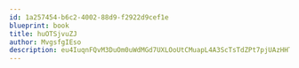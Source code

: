 ```yaml
---
id: 1a257454-b6c2-4002-88d9-f2922d9cef1e
blueprint: book
title: huOTSjvuZJ
author: MvgsfgIEso
description: eu4IuqnFQvM3DuOm0uWdMGd7UXLOoUtCMuapL4A3ScTsTdZPt7pjUAzHHTHQnAZ7fS74LADwzZJp3LK0TAXDo2rk5Dtwfd169Nt4
---
```

